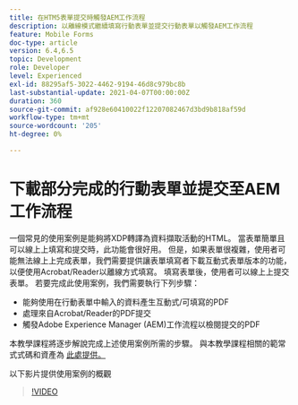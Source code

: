 ```yaml
---
title: 在HTM5表單提交時觸發AEM工作流程
description: 以離線模式繼續填寫行動表單並提交行動表單以觸發AEM工作流程
feature: Mobile Forms
doc-type: article
version: 6.4,6.5
topic: Development
role: Developer
level: Experienced
exl-id: 88295af5-3022-4462-9194-46d8c979bc8b
last-substantial-update: 2021-04-07T00:00:00Z
duration: 360
source-git-commit: af928e60410022f12207082467d3bd9b818af59d
workflow-type: tm+mt
source-wordcount: '205'
ht-degree: 0%

---
```


# 下載部分完成的行動表單並提交至AEM工作流程

一個常見的使用案例是能夠將XDP轉譯為資料擷取活動的HTML。 當表單簡單且可以線上上填寫和提交時，此功能會很好用。 但是，如果表單很複雜，使用者可能無法線上上完成表單，我們需要提供讓表單填寫者下載互動式表單版本的功能，以便使用Acrobat/Reader以離線方式填寫。 填寫表單後，使用者可以線上上提交表單。
若要完成此使用案例，我們需要執行下列步驟：

* 能夠使用在行動表單中輸入的資料產生互動式/可填寫的PDF
* 處理來自Acrobat/Reader的PDF提交
* 觸發Adobe Experience Manager (AEM)工作流程以檢閱提交的PDF

本教學課程將逐步解說完成上述使用案例所需的步驟。 與本教學課程相關的範常式式碼和資產為 [此處提供。](part-four.md)

以下影片提供使用案例的概觀

>[!VIDEO](https://video.tv.adobe.com/v/29677?quality=12&learn=on)
